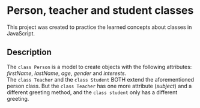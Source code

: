 # Person, teacher and student classes
This project was created to practice the learned concepts about classes in JavaScript.

## Description
The `class Person` is a model to create objects with the following attributes: _firstName_, _lastName_, _age_, _gender_ and _interests_.
<br>
The `class Teacher` and the `class Student` BOTH extend the aforementioned person class. But the `class Teacher` has one more attribute (_subject_) and a different greeting method, and the `class student` only has a different greeting.
